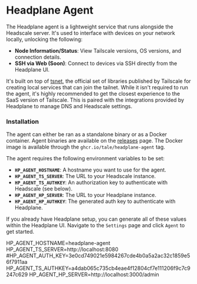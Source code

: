 # Headplane Agent

The Headplane agent is a lightweight service that runs alongside the Headscale server.
It's used to interface with devices on your network locally, unlocking the following:

- **Node Information/Status**: View Tailscale versions, OS versions, and connection details.
- **SSH via Web (Soon)**: Connect to devices via SSH directly from the Headplane UI.

It's built on top of [tsnet](https://tailscale.com/kb/1244/tsnet), the official
set of libraries published by Tailscale for creating local services that can
join the tailnet.
While it isn't required to run the agent, it's highly recommended to get the
closest experience to the SaaS version of Tailscale. This is paired with the
integrations provided by Headplane to manage DNS and Headscale settings.

### Installation
The agent can either be ran as a standalone binary or as a Docker container.
Agent binaries are available on the [releases](https://github.com/tale/headplane/releases) page.
The Docker image is available through the `ghcr.io/tale/headplane-agent` tag.

The agent requires the following environment variables to be set:
- **`HP_AGENT_HOSTNAME`**: A hostname you want to use for the agent.
- **`HP_AGENT_TS_SERVER`**: The URL to your Headscale instance.
- **`HP_AGENT_TS_AUTHKEY`**: An authorization key to authenticate with Headscale (see below).
- **`HP_AGENT_HP_SERVER`**: The URL to your Headplane instance.
- **`HP_AGENT_HP_AUTHKEY`**: The generated auth key to authenticate with Headplane.

If you already have Headplane setup, you can generate all of these values within
the Headplane UI. Navigate to the `Settings` page and click `Agent` to get started.

HP_AGENT_HOSTNAME=headplane-agent
HP_AGENT_TS_SERVER=http://localhost:8080
#HP_AGENT_AUTH_KEY=3e0cd749021e5984267cde4b0a5a2ac32c1859e56f7911aa
HP_AGENT_TS_AUTHKEY=a4dab065c735cb4eae4f12804cf7e111206f9c7c9247c629
HP_AGENT_HP_SERVER=http://localhost:3000/admin
